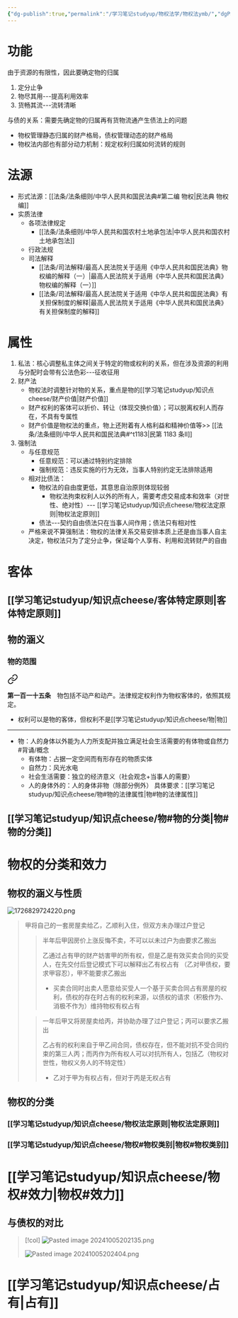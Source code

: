 ```yaml
---
{"dg-publish":true,"permalink":"/学习笔记studyup/物权法学/物权法ymb/","dgPassFrontmatter":true,"created":"2024-09-20T15:35:41.236+08:00","updated":"2024-10-16T19:22:02.128+08:00"}
---
```


# 功能
由于资源的有限性，因此要确定物的归属
1. 定分止争
2. 物尽其用---提高利用效率
3. 货畅其流---流转清晰

与债的关系：需要先确定物的归属再有货物流通产生债法上的问题
- 物权管理静态归属的财产格局，债权管理动态的财产格局
- 物权法内部也有部分动力机制：规定权利归属如何流转的规则
# 法源
- 形式法源：[[法条/法条细则/中华人民共和国民法典#第二编 物权\|民法典 物权编]]
- 实质法律
	- 各项法律规定
		- [[法条/法条细则/中华人民共和国农村土地承包法\|中华人民共和国农村土地承包法]]
	- 行政法规
	- 司法解释
		- [[法条/司法解释/最高人民法院关于适用《中华人民共和国民法典》物权编的解释（一）\|最高人民法院关于适用《中华人民共和国民法典》物权编的解释（一）]]
		- [[法条/司法解释/最高人民法院关于适用《中华人民共和国民法典》有关担保制度的解释\|最高人民法院关于适用《中华人民共和国民法典》有关担保制度的解释]]
# 属性
1. 私法：核心调整私主体之间关于特定的物或权利的关系，但在涉及资源的利用与分配时会带有公法色彩---征收征用
2. 财产法
	- 物权法时调整针对物的关系，重点是物的[[学习笔记studyup/知识点cheese/财产价值\|财产价值]]
	- 财产权利的客体可以折价、转让（体现交换价值）；可以脱离权利人而存在，不具有专属性
	- 财产价值是物权法的重点，物上还附着有人格利益和精神价值等>> [[法条/法条细则/中华人民共和国民法典#^t1183\|民第 1183 条Ⅱ]]
3. 强制法
	- 与任意规范
		- 任意规范：可以通过特别约定排除
		- 强制规范：违反实施的行为无效，当事人特别约定无法排除适用
	- 相对比债法：
		- 物权法的自由度更低，其意思自治原则体现较弱
			- 物权法拘束权利人以外的所有人，需要考虑交易成本和效率（对世性、绝对性）--- [[学习笔记studyup/知识点cheese/物权法定原则\|物权法定原则]]
		- 债法---契约自由债法只在当事人间作用；债法只有相对性
	- 严格来说不算强制法：物权的法律关系交易安排本质上还是由当事人自主决定，物权法只为了定分止争，保证每个人享有、利用和流转财产的自由
# 客体
## [[学习笔记studyup/知识点cheese/客体特定原则\|客体特定原则]]

## 物的涵义
### 物的范围

<div class="transclusion internal-embed is-loaded"><a class="markdown-embed-link" href="////#t115" aria-label="Open link"><svg xmlns="http://www.w3.org/2000/svg" width="24" height="24" viewBox="0 0 24 24" fill="none" stroke="currentColor" stroke-width="2" stroke-linecap="round" stroke-linejoin="round" class="svg-icon lucide-link"><path d="M10 13a5 5 0 0 0 7.54.54l3-3a5 5 0 0 0-7.07-7.07l-1.72 1.71"></path><path d="M14 11a5 5 0 0 0-7.54-.54l-3 3a5 5 0 0 0 7.07 7.07l1.71-1.71"></path></svg></a><div class="markdown-embed">



**第一百一十五条**　物包括不动产和动产。法律规定权利作为物权客体的，依照其规定。 

</div></div>

- 权利可以是物的客体，但权利不是[[学习笔记studyup/知识点cheese/物\|物]]
---

- 物：人的身体以外能为人力所支配并独立满足社会生活需要的有体物或自然力 #背诵/概念 
	- 有体物：占据一定空间而有形存在的物质实体
	- 自然力：风光水电
	- 社会生活需要：独立的经济意义（社会观念+当事人的需要）
	- 人的身体外的：人的身体非物（除部分例外）
具体要求：[[学习笔记studyup/知识点cheese/物#物的法律属性\|物#物的法律属性]]

## [[学习笔记studyup/知识点cheese/物#物的分类\|物#物的分类]]

# 物权的分类和效力
## 物权的涵义与性质
![1726829724220.png](/img/user/%E8%BF%90%E8%A1%8C%E6%9D%82/%E9%99%84%E4%BB%B6/1726829724220.png)

>甲将自己的一套房屋卖给乙，乙顺利入住，但双方未办理过户登记
>>半年后甲因房价上涨反悔不卖，不可以以未过户为由要求乙搬出
>>
>>乙通过占有甲的财产妨害甲的所有权，但是乙是有效买卖合同的买受人，在先交付后登记模式下可以解释出乙有权占有 （乙对甲债权，要求甲容忍），甲不能要求乙搬出
>>- 买卖合同时出卖人愿意给买受人一个基于买卖合同占有房屋的权利，债权的存在时占有的权利来源，以债权的请求（积极作为、消极不作为）维持物权有权占有
>
>>一年后甲又将房屋卖给丙，并协助办理了过户登记；丙可以要求乙搬出
>>
>>乙占有的权利来自于甲乙间合同，债权存在，但不能对抗不受合同约束的第三人丙；而丙作为所有权人可以对抗所有人，包括乙（物权对世性，物权义务人的不特定性）
>>- 乙对于甲为有权占有，但对于丙是无权占有

## 物权的分类
### [[学习笔记studyup/知识点cheese/物权法定原则\|物权法定原则]]
### [[学习笔记studyup/知识点cheese/物权#物权类别\|物权#物权类别]]
# [[学习笔记studyup/知识点cheese/物权#效力\|物权#效力]]
## 与债权的对比
> [!col]
> ![Pasted image 20241005202135.png](/img/user/%E8%BF%90%E8%A1%8C%E6%9D%82/%E9%99%84%E4%BB%B6/Pasted%20image%2020241005202135.png)
>
> ![Pasted image 20241005202404.png](/img/user/%E8%BF%90%E8%A1%8C%E6%9D%82/%E9%99%84%E4%BB%B6/Pasted%20image%2020241005202404.png)
# [[学习笔记studyup/知识点cheese/占有\|占有]]



